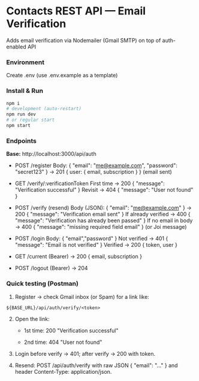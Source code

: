 # Contacts REST API — Email Verification

Adds email verification via Nodemailer (Gmail SMTP) on top of auth-enabled API

### Environment

Create .env (use .env.example as a template)

### Install & Run

```bash
npm i
# development (auto-restart)
npm run dev
# or regular start
npm start
```

### Endpoints

**Base:** http://localhost:3000/api/auth

- POST /register
Body: { "email": "me@example.com", "password": "secret123" }
→ 201 { user: { email, subscription } } (email sent)

- GET /verify/:verificationToken
First time → 200 { "message": "Verification successful" }
Revisit → 404 { "message": "User not found" }

- POST /verify (resend)
Body (JSON): { "email": "me@example.com" }
→ 200 { "message": "Verification email sent" }
If already verified → 400 { "message": "Verification has already been passed" }
If no email in body → 400 { "message": "missing required field email" } (or Joi message)

- POST /login
Body: { "email","password" }
Not verified → 401 { "message": "Email is not verified" }
Verified → 200 { token, user }

- GET /current (Bearer) → 200 { email, subscription }

- POST /logout (Bearer) → 204

### Quick testing (Postman)

1. Register → check Gmail inbox (or Spam) for a link like:

`${BASE_URL}/api/auth/verify/<token>`

2. Open the link:

    - 1st time: 200 "Verification successful"

    - 2nd time: 404 "User not found"

3. Login before verify → 401; after verify → 200 with token.

4. Resend: POST /api/auth/verify with raw JSON { "email": "..." } and header Content-Type: application/json.